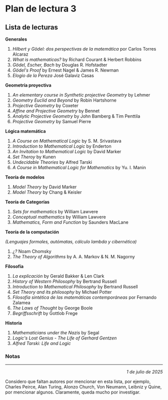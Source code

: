 # Plan de lectura 3

## Lista de lecturas

**Generales**

1. _Hilbert y Gödel: dos perspectivas de la matemática_ por Carlos Torres Alcaraz
2. _What is mathematicas?_ by Richard Courant & Herbert Robbins 
3. _Gödel, Escher, Bach_ by Douglas R. Hofstadter
4. _Gödel's Proof_ by Ernest Nagel & James R. Newman
5. _Elogio de la Pereza_ José Galaviz Casas

**Geometría proyectiva**

1.  _An elementary course in Synthetic projective Geometry_ by Lehmer
2.  _Geometry Euclid and Beyond_ by Robin Hartshorne
3.  _Projective Geometry_ by Coxeter
4.  _Affine and Projective Geometry_ by Bennet
5.  _Analytic Projective Geometry_ by John Bamberg & Tim Penttila
6.  _Projective Geometry_ by Samuel Pierre

**Lógica matemática**

1. _A Course on Mathematical Logic_ by S. M. Srivastava
2. _Introduction to Mathematical Logic_ by Enderton
3. _An Invitation to Mathematical Logic_ by David Marker 
4. _Set Theroy_ by Kunen
5. _Undecidable Theories_ by Alfred Tarski
6. _A Course in Mathematical Logic for Mathematics_ by Yu. I. Manin

**Teoría de modelos**

1. _Model Theory_ by David Marker
2. _Model Theory_ by Chang & Keisler

**Teoría de Categorías**

1. _Sets for mathematics_ by William Lawvere
2. _Conceptual mathematics_ by William Lawvere
3. _Mathematics, Form and Function_ by Saunders MacLane

**Teoría de la computación**

_(Lenguajes formales, autómatas, cálculo lambda y cibernética)_ 

1. _¿?_ Noam Chomsky
2. _The Theory of Algorithms_ by A. A. Markov & N. M. Nagorny

**Filosofía**

1. _La explicación_ by Gerald Bakker & Len Clark
2. _History of Western Philosophy_ by Bertrand Russell
3. _Introduction to Mathematical Philosophy_ by Bertrand Russell
4. _Set Theory and its philosophy_ by Michael Potter 
5. _Filosofía sintética de las matemáticas contemporáneas_ por Fernando Zalamea
6. _The Laws of Thought_ by George Boole
7. _Begriffsschrift_ by  Gottlob Frege

**Historia**

1. _Mathematicians under the Nazis_ by Segal
2. _Logic's Lost Genius - The Life of Gerhard Gentzen_
3. _Alfred Tarski: Life and Logic_

### Notas 

---

<p align="right"><i>1 de julio de 2025</i></p>

Considero que faltan autores por mencionar en esta lista, por ejemplo, Charles Peirce, Alan Turing, Alonzo Church, Von Neumann, Leibniz y Quine, por mencionar algunos. Claramente, queda mucho por investigar.
